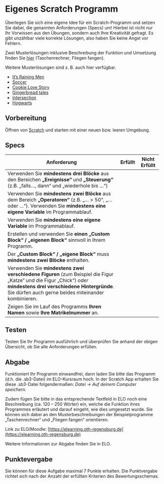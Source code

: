 # Eigenes Scratch Programm

Überlegen Sie sich eine eigene Idee für ein Scratch-Programm und setzen Sie dabei, die genannten Anforderungen (Specs) um! Hierbei ist nicht nur Ihr Vorwissen aus den Übungen, sondern auch Ihre Kreativität gefragt. Es gibt unzählbar viele korrekte Lösungen, also haben Sie keine Angst vor Fehlern. 

Zwei Musterlösungen inklusive Beschreibung der Funktion und Umsetzung finden Sie [hier](archives/Beispielprogramme_Beschreibungen.zip) (Taschenrechner, Fliegen fangen).

Weitere Musterlösungen sind z. B. auch hier verfügbar.  
- [It’s Raining Men](https://scratch.mit.edu/projects/37412/)
- [Soccer](https://scratch.mit.edu/projects/37413/)
- [Cookie Love Story](https://scratch.mit.edu/projects/26329196/)
- [Gingerbread tales](https://scratch.mit.edu/projects/277536784/)
- [Intersection](https://scratch.mit.edu/projects/75390754/)
- [Hogwarts](https://scratch.mit.edu/projects/422258685)


## Vorbereitung

Öffnen von [Scratch](https://scratch.mit.edu/projects/editor/?tutorial=getStarted) und starten mit einer neuen bzw. leeren Umgebung.

## Specs
| Anforderung                                                        | Erfüllt | Nicht Erfüllt |
| ------------------------------------------------------------ | ------- | ------------- |
| Verwenden Sie **mindestens drei Blöcke** aus den Bereichen **„Ereignisse“** und **„Steuerung“** (z.B.  „falls…, dann“ und „wiederhole bis …“) |         |               |
| Verwenden Sie **mindestens zwei Blöcke** aus dem Bereich **„Operatoren“** (z.B. „… > 50“, „… oder …“). Verwenden Sie **mindestens eine eigene Variable** im Programmablauf. |         |               |
| Verwenden Sie **mindestens eine eigene Variable** im Programmablauf. |         |               |
| Erstellen und verwenden Sie **einen „Custom Block“ / „eigenen Block“** sinnvoll in Ihrem Programm. |         |               |
| Der **„Custom Block“ / „eigene Block“** muss **mindestens zwei Blöcke** enthalten. |         |               |
| Verwenden Sie **mindestens zwei verschiedene Figuren** (zum Beispiel die Figur „Katze“ und die Figur „Chick“) *oder* **mindestens drei verschiedene Hintergründe**. Sie dürfen auch gerne beides miteinander kombinieren. |         |               |
| Zeigen Sie im Lauf des Programms **Ihren Namen** sowie **Ihre Matrikelnummer** an. |         |               |


## Testen
Testen Sie Ihr Programm ausführlich und überprüfen Sie anhand der obigen Übersicht, ob Sie alle Anforderungen erfüllen. 

## Abgabe

Funktioniert Ihr Programm einwandfrei, dann laden Sie bitte das Programm (d.h. die .sb3-Datei) im ELO-Kursraum hoch.
In der Scratch App erhalten Sie diese .sb3-Datei folgendermaßen: *Datei -> Auf deinem Computer speichern*.

Zudem fügen Sie bitte in das entsprechende Textfeld in ELO noch eine Beschreibung (ca. 120 – 250 Wörter) ein, welche die Funktion ihres Programmes erläutert und darauf eingeht, wie dies umgesetzt wurde. Sie können sich dabei an den Musterbeschreibungen der Beispielprogramme „Taschenrechner“ und „Fliegen fangen“ orientieren. 

Link zu ELO/Moodle: [https://elearning.oth-regensburg.de](https://elearning.oth-regensburg.de)

Weitere Informationen zur Abgabe finden Sie in ELO.

## Punktevergabe

Sie können für diese Aufgabe maximal 7 Punkte erhalten. Die Punktvergabe richtet sich nach der Anzahl der erfüllten Kriterien des Bewertungsschemas.